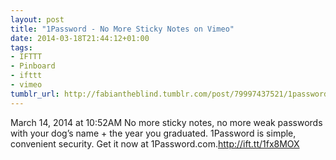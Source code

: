 ```yaml
---
layout: post
title: "1Password - No More Sticky Notes on Vimeo"
date: 2014-03-18T21:44:12+01:00
tags:
- IFTTT
- Pinboard
- ifttt
- vimeo
tumblr_url: http://fabiantheblind.tumblr.com/post/79997437521/1password-no-more-sticky-notes-on-vimeo
---
```

March 14, 2014 at 10:52AM
No more sticky notes, no more weak passwords with your dog’s name + the year you graduated. 1Password is simple, convenient security. Get it now at 1Password.com.http://ift.tt/1fx8MOX
